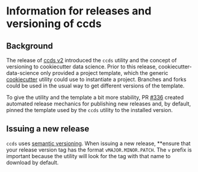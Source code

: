 # Information for releases and versioning of ccds

## Background

The release of [ccds v2](https://drivendata.co/blog/ccds-v2) introduced the `ccds` utility and the concept of versioning to cookiecutter data science. Prior to this release, cookiecutter-data-science only provided a project template, which the generic [cookiecutter](https://github.com/cookiecutter/cookiecutter) utility could use to instantiate a project. Branches and forks could be used in the usual way to get different versions of the template.

To give the utility and the template a bit more stability, PR [#336](https://github.com/drivendataorg/cookiecutter-data-science/pull/336) created automated release mechanics for publishing new releases and, by default, pinned the template used by the `ccds` utility to the installed version. 

## Issuing a new release

`ccds` uses [semantic versioning](https://semver.org/). When issuing a new release, **ensure that your release version tag has the format `vMAJOR.MINOR.PATCH`. The `v` prefix is important because the utility will look for the tag with that name to download by default.